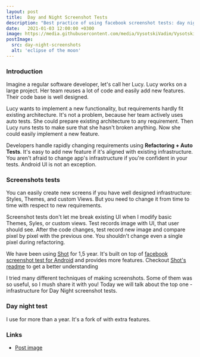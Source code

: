 ```yaml
---
layout: post
title:  Day and Night Screenshot Tests
description: "Best practice of using facebook screenshot tests: day night screenshots"
date:   2021-01-03 12:00:00 +0300
image: https://media.githubusercontent.com/media/VysotskiVadim/VysotskiVadim.github.io/master/assets/day-night-screenshots.jpg
postImage:
  src: day-night-screenshots
  alt: 'eclipse of the moon'
---
```


### Introduction

Imagine a regular software developer, let's call her Lucy.
Lucy works on a large project.
Her team reuses a lot of code and easily add new features.
Their code base is well designed.

Lucy wants to implement a new functionality, but requirements hardly fit existing architecture.
It's not a problem, because her team actively uses auto tests.
She could prepare existing architecture to any requirement.
Then Lucy runs tests to make sure that she hasn't broken anything.
Now she could easily implement a new feature.

Developers handle rapidly changing requirements using **Refactoring + Auto Tests**.
It's easy to add new feature if it's aligned with existing infrastructure.
You aren't afraid to change app's infrastructure if you're confident in your tests.
Android UI is not an exception.

### Screenshots tests

You can easily create new screens if you have well designed infrastructure: Styles, Themes, and custom Views.
But you need to change it from time to time with respect to new requirements.

Screenshot tests don't let me break existing UI when I modify basic Themes, Syles, or custom views.
Test records image with UI, that user should see.
After the code changes, test record new image and compare pixel by pixel with the previous one.
You shouldn't change even a single pixel during refactoring.

We have been using [Shot](https://github.com/Karumi/Shot) for 1,5 year.
It's built on top of [facebook screenshot test for Android](https://github.com/facebook/screenshot-tests-for-android)
and provides more features.
Checkout [Shot's readme](https://github.com/Karumi/Shot/blob/master/README.md) to get a better understanding 

I tried many different techniques of making screenshots.
Some of them was so useful,
so I mush share it with you!
Today we will talk about the top one - infrastructure for Day Night screenshot tests.

### Day night test


I use  for more than a year.
It's a fork of  with extra features.


### Links
* [Post image](https://flic.kr/p/qZYThs)